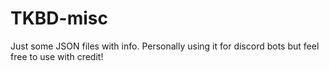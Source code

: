 # TKBD-misc
Just some JSON files with info. Personally using it for discord bots but feel free to use with credit!
